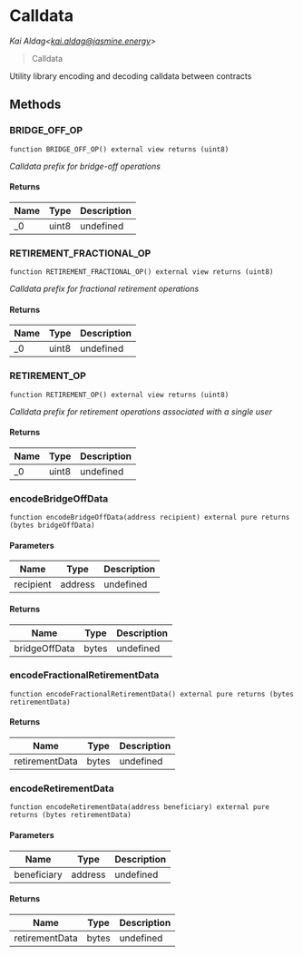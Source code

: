 # Calldata

*Kai Aldag&lt;kai.aldag@jasmine.energy&gt;*

> Calldata

Utility library encoding and decoding calldata between contracts



## Methods

### BRIDGE_OFF_OP

```solidity
function BRIDGE_OFF_OP() external view returns (uint8)
```



*Calldata prefix for bridge-off operations*


#### Returns

| Name | Type | Description |
|---|---|---|
| _0 | uint8 | undefined |

### RETIREMENT_FRACTIONAL_OP

```solidity
function RETIREMENT_FRACTIONAL_OP() external view returns (uint8)
```



*Calldata prefix for fractional retirement operations*


#### Returns

| Name | Type | Description |
|---|---|---|
| _0 | uint8 | undefined |

### RETIREMENT_OP

```solidity
function RETIREMENT_OP() external view returns (uint8)
```



*Calldata prefix for retirement operations associated with a single user*


#### Returns

| Name | Type | Description |
|---|---|---|
| _0 | uint8 | undefined |

### encodeBridgeOffData

```solidity
function encodeBridgeOffData(address recipient) external pure returns (bytes bridgeOffData)
```





#### Parameters

| Name | Type | Description |
|---|---|---|
| recipient | address | undefined |

#### Returns

| Name | Type | Description |
|---|---|---|
| bridgeOffData | bytes | undefined |

### encodeFractionalRetirementData

```solidity
function encodeFractionalRetirementData() external pure returns (bytes retirementData)
```






#### Returns

| Name | Type | Description |
|---|---|---|
| retirementData | bytes | undefined |

### encodeRetirementData

```solidity
function encodeRetirementData(address beneficiary) external pure returns (bytes retirementData)
```





#### Parameters

| Name | Type | Description |
|---|---|---|
| beneficiary | address | undefined |

#### Returns

| Name | Type | Description |
|---|---|---|
| retirementData | bytes | undefined |




